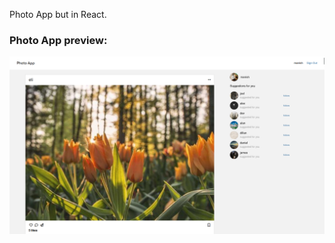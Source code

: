 Photo App but in React.

### Photo App preview:
![Photo App preview](https://raw.githubusercontent.com/username413/hw7/screenshot/photoapp.png)
